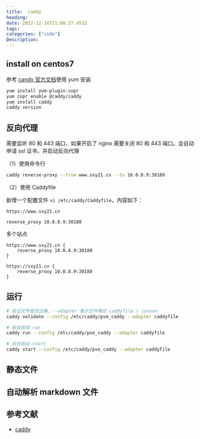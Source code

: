 ```yaml
---
title:  caddy
heading:  
date: 2022-12-26T11:08:27.453Z
tags: 
categories: ["code"]
Description:  
---
```

## install on centos7
参考 [candy 官方文档](https://caddyserver.com/docs/install#fedora-redhat-centos)使用 yum 安装
```bash
yum install yum-plugin-copr
yum copr enable @caddy/caddy
yum install caddy
caddy version
```


## 反向代理
需要监听 80 和 443 端口，如果开启了 nginx 需要关闭 80 和 443 端口。会自动申请 ssl 证书，并启动反向代理

（1）使用命令行
```bash
caddy reverse-proxy --from www.sxy21.cn --to 10.0.8.9:30180

```

（2）使用 Caddyfile 

新增一个配置文件 `vi /etc/caddy/Caddyfile`，内容如下：
```nginx
https://www.sxy21.cn

reverse_proxy 10.0.8.9:30180
```

多个站点
```
https://www.sxy21.cn {
	reverse_proxy 10.0.8.9:30180
}

https://sxy21.cn {
	reverse_proxy 10.0.8.9:30180
}

```


## 运行
```bash
# 验证文件是否正确, --adapter 表示文件格式 caddyfile | jonson
caddy validate --config /etc/caddy/pve_caddy --adapter caddyfile

# 前台启动 run
caddy run --config /etc/caddy/pve_caddy --adapter caddyfile

# 后台启动 start
caddy start --config /etc/caddy/pve_caddy --adapter caddyfile
```

## 静态文件


## 自动解析 markdown 文件



## 参考文献
- [caddy](https://caddyserver.com/)

